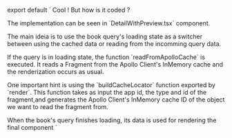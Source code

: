 export default `
Cool ! But how is it coded ?

The implementation can be seen in \`DetailWithPreview.tsx\` component.

The main ideia is to use the book query's loading state as a switcher between using the cached data or reading from the incomming query data. 

If the query is in loading state, the function \`readFromApolloCache\` is executed. It reads a Fragment from the Apollo Client's InMemory cache and the renderization occurs as usual.

One important hint is using the \`buildCacheLocator\` function exported by \`render\`. This function takes as input the app id, the type and id of the fragment,and generates the Apollo Client's InMemory cache ID of the object we want to read the fragment from.

When the book's query finishes loading, its data is used for rendering the final component
`
